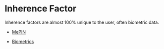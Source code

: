 # Inherence Factor

Inherence factors are almost 100% unique to the user, often biometric data.

-   [MePIN](../mepin) 

-   [Biometrics](../3fa-basic-fido-biometrics/)
